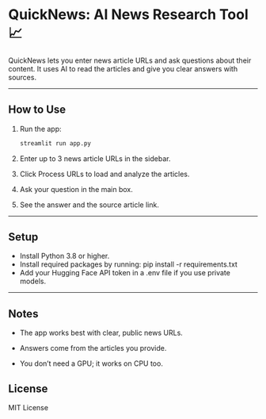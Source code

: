 # QuickNews: AI News Research Tool 📈

QuickNews lets you enter news article URLs and ask questions about their content. It uses AI to read the articles and give you clear answers with sources.

---

## How to Use

1. Run the app:  
   ```bash
   streamlit run app.py
2. Enter up to 3 news article URLs in the sidebar.

3. Click Process URLs to load and analyze the articles.

4. Ask your question in the main box.

5. See the answer and the source article link.

---

## Setup
- Install Python 3.8 or higher.
- Install required packages by running: pip install -r requirements.txt
- Add your Hugging Face API token in a .env file if you use private models.

---

## Notes
- The app works best with clear, public news URLs.

- Answers come from the articles you provide.

- You don’t need a GPU; it works on CPU too.

## License
MIT License
